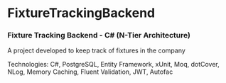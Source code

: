 # FixtureTrackingBackend
### Fixture Tracking Backend - C# (N-Tier Architecture)
A project developed to keep track of fixtures in the company

Technologies: C#, PostgreSQL, Entity Framework, xUnit, Moq, dotCover, NLog, Memory Caching, Fluent Validation, JWT, Autofac
